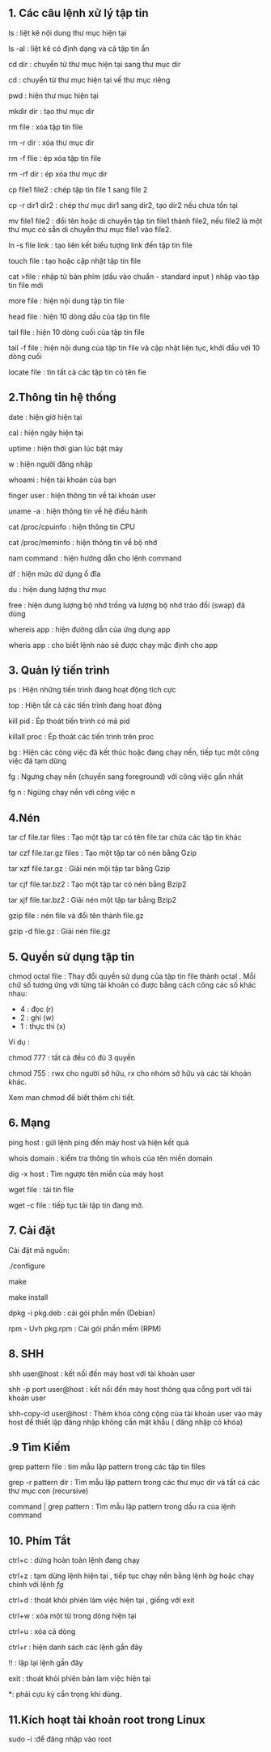 ## 1. Các câu lệnh xử lý tập tin
ls : liệt kê nội dung thư mục hiện tại

ls -al : liệt kê có định dạng và cả tập tin ẩn

cd dir : chuyển từ thư mục hiện tại sang thư mục dir

cd : chuyển từ thư mục hiện tại về thư mục riêng

pwd : hiện thư mục hiện tại 
 
mkdir dir : tạo thư mục dir

rm file : xóa tập tin file 

rm -r dir : xóa thư mục dir

rm -f flie : ép xóa tập tin file

rm -rf dir : ép xóa thư mục dir

cp file1 file2 : chép tập tin file 1 sang file 2 

cp -r dir1 dir2 : chép thư mục dir1 sang dir2, tạo dir2 nếu chưa tồn tại

mv file1 file2 : đổi tên hoặc di chuyển tập tin file1 thành file2, nếu file2 là một thư mục có sẵn di chuyển thư mục file1 vào file2.

ln -s file link : tạo liên kết biểu tượng link đến tập tin file

touch file : tạo hoặc cập nhật tập tin file

cat >file : nhập từ bàn phím (dầu vào chuẩn - standard input ) nhập vào tập tin file mới 

more file : hiện nội dung tập tin file

head file : hiện 10 dòng dầu của tập tin file

tail file : hiện 10 dòng cuối của tập tin file

tail -f file : hiện nội dung của tập tin file và cập nhật liện tục, khới đầu với 10 dòng cuối

locate file : tìn tất cả các tập tin có tên fie

## 2.Thông tin hệ thống 
date : hiện giờ hiện tại

cal : hiện ngày hiện tại

uptime : hiện thời gian lúc bật máy

w : hiện người đăng nhập

whoami : hiện tài khoản của bạn

finger user : hiện thông tin về tài khoản user

uname -a : hiện thông tin về hệ điều hành

cat /proc/cpuinfo : hiện thông tin CPU

cat /proc/meminfo : hiện thông tin về bộ nhớ

nam command : hiện hướng dẫn cho lệnh command 

df : hiện mức dử dụng ổ đĩa

du : hiện dung lượng thư mục 

free : hiện dung lượng bộ nhớ trống và lượng bộ nhớ tráo đổi (swap) đã dùng

whereis app : hiện đường dẫn của ứng dụng app 

wheris app : cho biết lệnh nào sẽ được chạy mặc định cho app

## 3. Quản lý tiến trình

ps : Hiện những tiến trình đang hoạt động tích cực

top : Hiện tất cả các tiến trình đang hoạt động

 kill pid : Ép thoát tiến trình có mã pid

killall proc : Ép thoát các tiến trình trên proc

bg : Hiện các công việc đã kết thúc hoặc đang chạy nền, tiếp tục một công việc đã tạm dừng

fg : Ngưng chạy nền (chuyển sang foreground) với công việc gần nhất

fg n : Ngừng chạy nền với công việc n

## 4.Nén 
tar cf file.tar files : Tạo một tập tar có tên file.tar chứa các tập tin khác

tar czf file.tar.gz files : Tạo một tập tar có nén bằng Gzip

tar xzf file.tar.gz : Giải nén mội tập tar bằng Gzip

tar cjf file.tar.bz2 : Tạo một tập tar có nén bằng Bzip2

tar xjf file.tar.bz2 : Giải nén một tập tar bằng Bzip2

gzip file : nén file và đổi tên thành file.gz

gzip -d file.gz : Giải nén file.gz

## 5. Quyền sử dụng tập tin 
 
chmod octal file : Thay đổi quyền sử dụng của tập tin file thành octal . Mỗi chữ số tương ứng với từng  tài khoản có được bằng cách công các số khác nhau:
 - 4 : đọc (r)
 - 2 : ghi (w)
 - 1 : thực thi (x)
 
Ví dụ : 

chmod 777 : tất cả đều có đủ 3 quyền

chmod 755 : rwx cho người sở hữu, rx cho nhóm sở hữu và các tài khoản khác.

Xem man chmod để  biết thêm chi tiết.

## 6. Mạng

ping host : gửi lệnh ping đến máy host và hiện kết quả

whois domain : kiểm tra  thông tin whois của tên miền domain

dig  -x host : Tìm ngược tên miền của máy host 

wget file : tải tin file

wget -c file : tiếp tục tải tập tin đang mở.

## 7. Cài đặt

Cài đặt mã nguồn:

./configure

make

make install

dpkg -i pkg.deb : cài gói phần mền (Debian)

rpm - Uvh pkg.rpm : Cài gói phần mềm (RPM)

## 8. SHH

shh user@host : kết nối đến máy host với tài khoản user

shh -p port user@host : kết nối đến máy host thông qua  cổng port với tài khoản user

shh-copy-id user@host : Thêm khóa công cộng của tài khoản user vào máy host để thiết lập đăng nhập không cần mật khẩu ( đăng nhập có  khóa)

## .9 Tìm Kiếm

grep pattern file : tìm mẫu lặp pattern trong các tập tin files 

grep -r pattern dir : Tìm mẫu lặp pattern trong các thư mục dir và tất cả các thư mục con (recursive)

command | grep pattern : Tìm mẫu lặp pattern trong dầu ra của lệnh command

## 10. Phím Tắt 

ctrl+c : dừng hoàn toàn lệnh đang chạy

ctrl+z : tạm dừng lệnh hiện tại , tiếp tục chạy nền bằng lệnh *bg* hoặc chạy chính với lệnh *fg*

ctrl+d : thoát khỏi phiên làm việc hiện tại , giống với exit

ctrl+w : xóa một từ trong dòng hiện tại

ctrl+u : xóa cả dòng

ctrl+r : hiện danh sách các lệnh gần đây

!! : lặp lại lệnh gần đây 

exit : thoát khỏi phiên bản làm việc hiện tại

*: phải cựu kỳ cẩn trọng khi dùng.

## 11.Kích hoạt tài khoản root trong Linux

sudo -i :để đăng nhập vào root 
